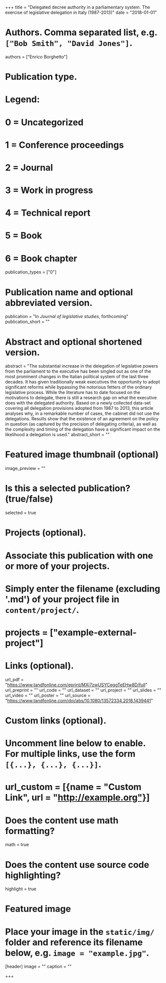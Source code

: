 +++
title = "Delegated decree authority in a parliamentary system. The exercise of legislative delegation in Italy (1987-2013)"
date = "2018-01-01"

# Authors. Comma separated list, e.g. `["Bob Smith", "David Jones"]`.
authors = ["Enrico Borghetto"]

# Publication type.
# Legend:
# 0 = Uncategorized
# 1 = Conference proceedings
# 2 = Journal
# 3 = Work in progress
# 4 = Technical report
# 5 = Book
# 6 = Book chapter
publication_types = ["0"]

# Publication name and optional abbreviated version.
publication = "In *Journal of legislative studies*, forthcoming"
publication_short = ""

# Abstract and optional shortened version.
abstract = "The substantial increase in the delegation of legislative powers from the parliament to the executive has been singled out as one of the most prominent changes in the Italian political system of the last three decades. It has given traditionally weak executives the opportunity to adopt significant reforms while bypassing the notorious fetters of the ordinary legislative process. While the literature has to date focused on the motivations to delegate, there is still a research gap on what the executive does with the delegated authority. Based on a newly collected data-set covering all delegation provisions adopted from 1987 to 2013, this article analyses why, in a remarkable number of cases, the cabinet did not use the delegations. Results show that the existence of an agreement on the policy in question (as captured by the precision of delegating criteria), as well as the complexity and timing of the delegation have a significant impact on the likelihood a delegation is used."
abstract_short = ""

# Featured image thumbnail (optional)
image_preview = ""

# Is this a selected publication? (true/false)
selected = true

# Projects (optional).
#   Associate this publication with one or more of your projects.
#   Simply enter the filename (excluding '.md') of your project file in `content/project/`.
# projects = ["example-external-project"]

# Links (optional).
url_pdf = "https://www.tandfonline.com/eprint/MXi7zwUSYCeggTeEHw8D/full"
url_preprint = ""
url_code = ""
url_dataset = ""
url_project = ""
url_slides = ""
url_video = ""
url_poster = ""
url_source = "https://www.tandfonline.com/doi/abs/10.1080/13572334.2018.1439441"

# Custom links (optional).
#   Uncomment line below to enable. For multiple links, use the form `[{...}, {...}, {...}]`.
# url_custom = [{name = "Custom Link", url = "http://example.org"}]

# Does the content use math formatting?
math = true

# Does the content use source code highlighting?
highlight = true

# Featured image
# Place your image in the `static/img/` folder and reference its filename below, e.g. `image = "example.jpg"`.
[header]
image = ""
caption = ""

+++